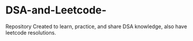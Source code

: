 # DSA-and-Leetcode-
Repository Created to learn, practice, and share DSA knowledge, also have leetcode resolutions.
